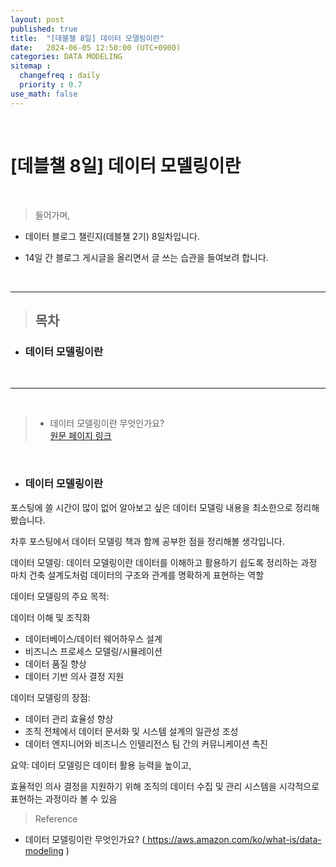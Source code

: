 ```yaml
---
layout: post
published: true
title:  "[데블챌 8일] 데이터 모델링이란"
date:   2024-06-05 12:50:00 (UTC+0900)
categories: DATA MODELING
sitemap :
  changefreq : daily
  priority : 0.7
use_math: false
---
```



<br />


# [데블챌 8일] 데이터 모델링이란



<br />

> 들어가며,

- 데이터 블로그 챌린지(데블챌 2기) 8일차입니다.

- 14일 간 블로그 게시글을 올리면서 글 쓰는 습관을 들여보려 합니다.

<br />

----

> ## 목차

* ### 데이터 모델링이란
<br />

----

<br />

> - 데이터 모델링이란 무엇인가요? <br /> <A href = 'https://aws.amazon.com/ko/what-is/data-modeling' > 원문 페이지 링크 </A>

<br />

* ### 데이터 모델링이란

포스팅에 쓸 시간이 많이 없어 알아보고 싶은 데이터 모델링 내용을 최소한으로 정리해봤습니다.

차후 포스팅에서 데이터 모델링 책과 함께 공부한 점을 정리해볼 생각입니다.


데이터 모델링: 데이터 모델링이란 데이터를 이해하고 활용하기 쉽도록 정리하는 과정
마치 건축 설계도처럼 데이터의 구조와 관계를 명확하게 표현하는 역할

데이터 모델링의 주요 목적:

데이터 이해 및 조직화
- 데이터베이스/데이터 웨어하우스 설계
- 비즈니스 프로세스 모델링/시뮬레이션
- 데이터 품질 향상
- 데이터 기반 의사 결정 지원

데이터 모델링의 장점:

- 데이터 관리 효율성 향상
- 조직 전체에서 데이터 문서화 및 시스템 설계의 일관성 조성
- 데이터 엔지니어와 비즈니스 인텔리전스 팀 간의 커뮤니케이션 촉진




요약: 데이터 모델링은 데이터 활용 능력을 높이고, 

효율적인 의사 결정을 지원하기 위해 조직의 데이터 수집 및 관리 시스템을 시각적으로 표현하는 과정이라 볼 수 있음


> Reference
- 데이터 모델링이란 무엇인가요? (<A href = 'https://aws.amazon.com/ko/what-is/data-modeling' >  https://aws.amazon.com/ko/what-is/data-modeling </A>)

